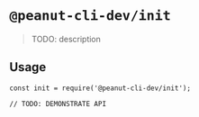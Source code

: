 # `@peanut-cli-dev/init`

> TODO: description

## Usage

```
const init = require('@peanut-cli-dev/init');

// TODO: DEMONSTRATE API
```
